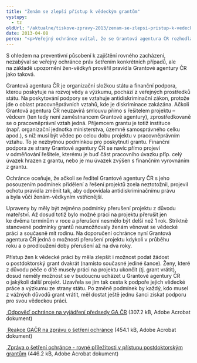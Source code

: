 ```yaml
---
title: "Ženám se zlepší přístup k vědeckým grantům"
vystupy:
  - tz
oldUrl: "/aktualne/tiskove-zpravy-2013/zenam-se-zlepsi-pristup-k-vedeckym-grantum"
date: 2013-04-08
perex: "<p>Veřejný ochránce uvítal, že se Grantová agentura ČR rozhodla přehodnotit svůj postoj k ženám-vědkyním a začíná jednat o změnách, které jí ochránce doporučil. Poskytování postdoktorských grantů, tedy přístup k vědě a výzkumu, by se nově mělo řídit pravidly, která budou více respektovat rovnost žen a mužů a zohledňovat i právo na rodinný život.</p>"
---
```


<!-- imported from the old website -->

<p>S ohledem na preventivní působení k zajištění rovného zacházení, nezabýval se veřejný ochránce práv šetřením konkrétních případů, ale na základě upozornění žen-vědkyň prověřil pravidla Grantové agentury ČR jako taková. </p><p>Grantová agentura ČR je organizační složkou státu a finanční podpora, kterou poskytuje na rozvoj vědy a výzkumu, pochází z veřejných prostředků státu. Na poskytování podpory se vztahuje antidiskriminační zákon, protože jde o oblast pracovněprávních vztahů, kde je diskriminace zakázána. Ačkoli Grantová agentura ČR neuzavírá smlouvu přímo s řešitelem projektu – vědcem (ten tedy není zaměstnancem Grantové agentury), zprostředkovaně se o pracovněprávní vztah jedná. Příjemcem grantu je totiž instituce (např. organizační jednotka ministerstva, územně samosprávného celku apod.), s níž musí být vědec po celou dobu projektu v pracovněprávním vztahu. To je nezbytnou podmínkou pro poskytnutí grantu. Finanční podpora ze strany Grantové agentury ČR se navíc přímo projeví v odměňování řešitele, kterému je buď část pracovního úvazku příp. celý úvazek hrazen z grantu, nebo je mu úvazek zvýšen s finančním vyrovnáním z grantu. </p><p>Ochránce oceňuje, že ačkoli se ředitel Grantové agentury ČR s jeho posouzením podmínek přidělení a řešení projektů zcela neztotožnil, projevil ochotu pravidla změnit tak, aby odpovídala antidiskriminačnímu právu a byla vůči ženám-vědkyním vstřícnější.</p><p>Upraveny by měly být zejména podmínky přerušení projektu z důvodu mateřství. Až dosud totiž bylo možné práci na projektu přerušit jen ke dvěma termínům v roce a přerušení nesmělo být delší než 1 rok. Striktně stanovené podmínky grantů neumožňovaly ženám věnovat se vědecké práci a současně mít rodinu. Na doporučení ochránce nyní Grantová agentura ČR jedná o možnosti přerušení projektu kdykoli v průběhu roku a o prodloužení doby přerušení až na dva roky.</p><p>Přístup žen k vědecké práci by měla zlepšit i možnost podat žádost o postdoktorský grant dvakrát (namísto současné jediné šance). Ženy, které z důvodu péče o dítě musely práci na projektu ukončit (tj. grant vrátit), dosud neměly možnost se v budoucnu ucházet u Grantové agentury ČR o jakýkoli další projekt. Uzavřela se jim tak cesta k podpoře jejich vědecké práce a výzkumu ze strany státu. Po změně podmínek by každý, kdo musel z vážných důvodů grant vrátit, měl dostat ještě jednu šanci získat podporu pro svou vědeckou práci.</p><p><a title="Otevření do nového okna" href="/uploads-import/DISKRIMINACE/aktuality/Odpoved_ochrance_na_vyjadreni_predsedy_GA_CR.pdf" target="_blank"> Odpověď ochránce na vyjádření předsedy GA ČR</a> (307.2 kB, Adobe Acrobat dokument)</p><p><a title="Otevření do nového okna" href="/uploads-import/DISKRIMINACE/aktuality/Reakce_GACR_na_zpravu_o_setreni_ochrance.pdf" target="_blank"> Reakce GAČR na zprávu o šetření ochránce</a> (454.1 kB, Adobe Acrobat dokument)</p><p><a title="Otevření do nového okna" href="/uploads-import/DISKRIMINACE/aktuality/Zprava_o_setreni_ochrance_-_rovne_prilezitosti_v_pristupu_postdok._grantum.pdf" target="_blank"> Zpráva o šetření ochránce - rovné příležitosti v přístupu postdoktorským grantům</a> (446.2 kB, Adobe Acrobat dokument)</p><p><a id="get_original_part_141050291_4" href="https://is.muni.cz/auth/mail/download.pl/Zpr%C3%A1va%20o%20%C5%A1et%C5%99en%C3%AD%20ochr%C3%A1nce%20-%20rovn%C3%A9%20p%C5%99%C3%ADle%C5%BEitosti%20v%20p%C5%99%C3%ADstupu%20postdok.%20grant%C5%AFm.pdf?download=1;select-mail=141050291:8;slozka=188077" style="color: rgb(13, 70, 175); font-family: Arial, sans-serif; line-height: normal;"></a></p>
